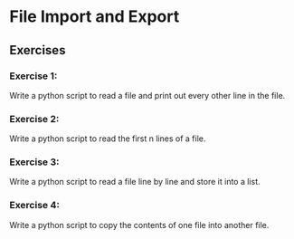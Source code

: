 # File Import and Export

## Exercises

### Exercise 1:

Write a python script to read a file and print out every other line in the file.

### Exercise 2:

Write a python script to read the first n lines of a file.

### Exercise 3:

Write a python script to read a file line by line and store it into a list.

### Exercise 4:

Write a python script to copy the contents of one file into another file.
